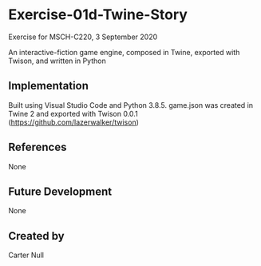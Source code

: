 # Exercise-01d-Twine-Story

Exercise for MSCH-C220, 3 September 2020

An interactive-fiction game engine, composed in Twine, exported with Twison, and written in Python

## Implementation

Built using Visual Studio Code and Python 3.8.5. game.json was created in Twine 2 and exported with Twison 0.0.1 (https://github.com/lazerwalker/twison)

## References

None

## Future Development

None

## Created by

Carter Null
